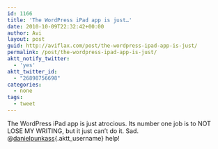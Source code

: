```yaml
---
id: 1166
title: 'The WordPress iPad app is just…'
date: 2010-10-09T22:32:42+00:00
author: Avi
layout: post
guid: http://aviflax.com/post/the-wordpress-ipad-app-is-just/
permalink: /post/the-wordpress-ipad-app-is-just/
aktt_notify_twitter:
  - 'yes'
aktt_twitter_id:
  - "26898756698"
categories:
  - none
tags:
  - tweet
---
```

The WordPress iPad app is just atrocious. Its number one job is to NOT LOSE MY WRITING, but it just can&#8217;t do it. Sad. @[danielpunkass](http://twitter.com/danielpunkass){.aktt_username} help!